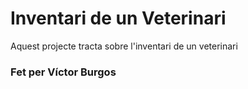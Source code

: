 # Inventari de un Veterinari

Aquest projecte tracta sobre l'inventari de un veterinari

### Fet per Víctor Burgos
